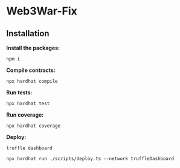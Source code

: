 # Web3War-Fix

## Installation

**Install the packages:**

```console
npm i
```

**Compile contracts:**

```console
npx hardhat compile
```

**Run tests:**

```console
npx hardhat test
```

**Run coverage:**

```console
npx hardhat coverage
```

**Deploy:**

```console
truffle dashboard
```

```console
npx hardhat run ./scripts/deploy.ts --network truffleDashboard
```